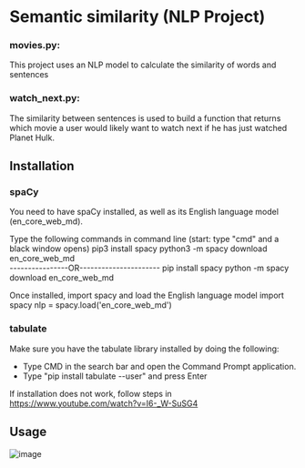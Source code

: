 # Semantic similarity (NLP Project)
### movies.py: 
This project uses an NLP model to calculate the similarity of words and sentences

### watch_next.py:
The similarity between sentences is used to build a function that returns which movie
a user would likely want to watch next if he has just watched Planet Hulk.

## Installation
### spaCy
You need to have spaCy installed, as well as its English language model (en_core_web_md).

Type the following commands in command line (start: type "cmd" and a black window opens)
pip3 install spacy
python3 -m spacy download en_core_web_md  
----------------OR----------------------
pip install spacy
python -m spacy download en_core_web_md

Once installed, import spacy and load the English language model
import spacy
nlp = spacy.load('en_core_web_md')

### tabulate
Make sure you have the tabulate library installed by doing the following:
- Type CMD in the search bar and open the Command Prompt application.
- Type "pip install tabulate --user" and press Enter

If installation does not work, follow steps in https://www.youtube.com/watch?v=I6-_W-SuSG4


## Usage

![image](https://user-images.githubusercontent.com/123483224/219683644-7409dad7-76d6-484e-a0bc-3e7bc8dcc5d3.png)
